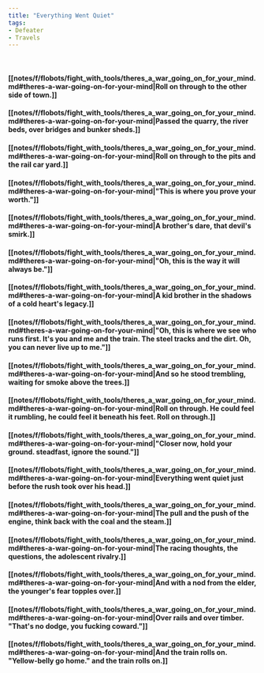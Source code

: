 ```yaml
---
title: "Everything Went Quiet"
tags:
- Defeater
- Travels
---
```

&nbsp;
#### [[notes/f/flobots/fight_with_tools/theres_a_war_going_on_for_your_mind.md#theres-a-war-going-on-for-your-mind|Roll on through to the other side of town.]]
#### [[notes/f/flobots/fight_with_tools/theres_a_war_going_on_for_your_mind.md#theres-a-war-going-on-for-your-mind|Passed the quarry, the river beds, over bridges and bunker sheds.]]
#### [[notes/f/flobots/fight_with_tools/theres_a_war_going_on_for_your_mind.md#theres-a-war-going-on-for-your-mind|Roll on through to the pits and the rail car yard.]]
#### [[notes/f/flobots/fight_with_tools/theres_a_war_going_on_for_your_mind.md#theres-a-war-going-on-for-your-mind|"This is where you prove your worth."]]
#### [[notes/f/flobots/fight_with_tools/theres_a_war_going_on_for_your_mind.md#theres-a-war-going-on-for-your-mind|A brother's dare, that devil's smirk.]]
#### [[notes/f/flobots/fight_with_tools/theres_a_war_going_on_for_your_mind.md#theres-a-war-going-on-for-your-mind|"Oh, this is the way it will always be."]]
#### [[notes/f/flobots/fight_with_tools/theres_a_war_going_on_for_your_mind.md#theres-a-war-going-on-for-your-mind|A kid brother in the shadows of a cold heart's legacy.]]
#### [[notes/f/flobots/fight_with_tools/theres_a_war_going_on_for_your_mind.md#theres-a-war-going-on-for-your-mind|"Oh, this is where we see who runs first. It's you and me and the train. The steel tracks and the dirt. Oh, you can never live up to me."]]
#### [[notes/f/flobots/fight_with_tools/theres_a_war_going_on_for_your_mind.md#theres-a-war-going-on-for-your-mind|And so he stood trembling, waiting for smoke above the trees.]]
#### [[notes/f/flobots/fight_with_tools/theres_a_war_going_on_for_your_mind.md#theres-a-war-going-on-for-your-mind|Roll on through. He could feel it rumbling, he could feel it beneath his feet. Roll on through.]]
#### [[notes/f/flobots/fight_with_tools/theres_a_war_going_on_for_your_mind.md#theres-a-war-going-on-for-your-mind|"Closer now, hold your ground. steadfast, ignore the sound."]]
#### [[notes/f/flobots/fight_with_tools/theres_a_war_going_on_for_your_mind.md#theres-a-war-going-on-for-your-mind|Everything went quiet just before the rush took over his head.]]
#### [[notes/f/flobots/fight_with_tools/theres_a_war_going_on_for_your_mind.md#theres-a-war-going-on-for-your-mind|The pull and the push of the engine, think back with the coal and the steam.]]
#### [[notes/f/flobots/fight_with_tools/theres_a_war_going_on_for_your_mind.md#theres-a-war-going-on-for-your-mind|The racing thoughts, the questions, the adolescent rivalry.]]
#### [[notes/f/flobots/fight_with_tools/theres_a_war_going_on_for_your_mind.md#theres-a-war-going-on-for-your-mind|And with a nod from the elder, the younger's fear topples over.]]
#### [[notes/f/flobots/fight_with_tools/theres_a_war_going_on_for_your_mind.md#theres-a-war-going-on-for-your-mind|Over rails and over timber. "That's no dodge, you fucking coward."]]
#### [[notes/f/flobots/fight_with_tools/theres_a_war_going_on_for_your_mind.md#theres-a-war-going-on-for-your-mind|And the train rolls on. "Yellow-belly go home." and the train rolls on.]]
